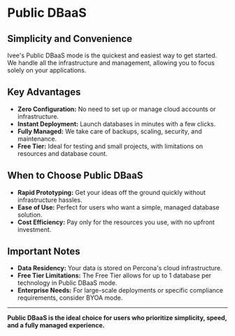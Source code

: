 # Public DBaaS

## Simplicity and Convenience

Ivee's Public DBaaS mode is the quickest and easiest way to get started. 
We handle all the infrastructure and management, allowing you to focus solely on your applications.

## Key Advantages

* **Zero Configuration:** No need to set up or manage cloud accounts or infrastructure.
* **Instant Deployment:** Launch databases in minutes with a few clicks.
* **Fully Managed:** We take care of backups, scaling, security, and maintenance.
* **Free Tier:** Ideal for testing and small projects, with limitations on resources and database count.

## When to Choose Public DBaaS

* **Rapid Prototyping:** Get your ideas off the ground quickly without infrastructure hassles.
* **Ease of Use:** Perfect for users who want a simple, managed database solution.
* **Cost Efficiency:** Pay only for the resources you use, with no upfront investment.

## Important Notes

* **Data Residency:** Your data is stored on Percona's cloud infrastructure.
* **Free Tier Limitations:** The Free Tier allows for up to 1 database per technology in Public DBaaS mode.
* **Enterprise Needs:** For large-scale deployments or specific compliance requirements, consider BYOA mode.

---

**Public DBaaS is the ideal choice for users who prioritize simplicity, speed, and a fully managed experience.**
